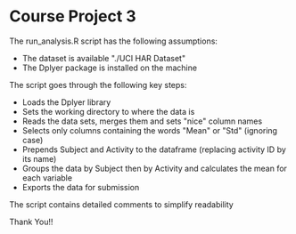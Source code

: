 # Course Project 3

The run_analysis.R script has the following assumptions:
- The dataset is available "./UCI HAR Dataset"
- The Dplyer package is installed on the machine

The script goes through the following key steps:
- Loads the Dplyer library
- Sets the working directory to where the data is
- Reads the data sets, merges them and sets "nice" column names
- Selects only columns containing the words "Mean" or "Std" (ignoring case)
- Prepends Subject and Activity to the dataframe (replacing activity ID by its name)
- Groups the data by Subject then by Activity and calculates the mean for each variable 
- Exports the data for submission

The script contains detailed comments to simplify readability 

Thank You!!
